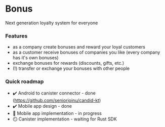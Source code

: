 # Bonus
Next generation loyalty system for everyone

### Features
* as a company create bonuses and reward your loyal customers
* as a customer receive bonuses of companies you like (every company has it's own bonuses)
* exchange bonuses for rewards (discounts, gifts, etc.)
* (!) transfer or exchange your bonuses with other people

### Quick roadmap
* ✔️ Android to canister connector - done (https://github.com/seniorjoinu/candid-kt)
* ✔️ Mobile app design - done
* 🚧 Mobile app implementation - in progress
* ⏲️ Canister implementation - waiting for Rust SDK
